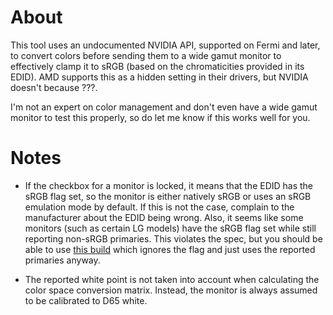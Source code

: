 # About
This tool uses an undocumented NVIDIA API, supported on Fermi and later, to convert colors before sending them to a wide gamut monitor to effectively clamp it to sRGB (based on the chromaticities provided in its EDID). AMD supports this as a hidden setting in their drivers, but NVIDIA doesn't because ???.

I'm not an expert on color management and don't even have a wide gamut monitor to test this properly, so do let me know if this works well for you.

# Notes
* If the checkbox for a monitor is locked, it means that the EDID has the sRGB flag set, so the monitor is either natively sRGB or uses an sRGB emulation mode by default. If this is not the case, complain to the manufacturer about the EDID being wrong. Also, it seems like some monitors (such as certain LG models) have the sRGB flag set while still reporting non-sRGB primaries. This violates the spec, but you should be able to use [this build](https://github.com/ledoge/novideo_srgb/releases/tag/v0.3a) which ignores the flag and just uses the reported primaries anyway.

* The reported white point is not taken into account when calculating the color space conversion matrix. Instead, the monitor is always assumed to be calibrated to D65 white.
